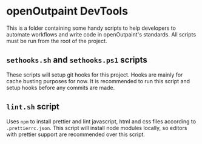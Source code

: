 # openOutpaint DevTools

This is a folder containing some handy scripts to help developers to automate workflows and write code in openOutpaint's standards.
All scripts must be run from the root of the project.

## `sethooks.sh` and `sethooks.ps1` scripts

These scripts will setup git hooks for this project. Hooks are mainly for cache busting purposes for now. It is recommended to run this script and setup hooks before any commits are made.

## `lint.sh` script

Uses `npm` to install prettier and lint javascript, html and css files according to `.prettierrc.json`. This script will install node modules locally, so editors with prettier support are recommended over this script.
